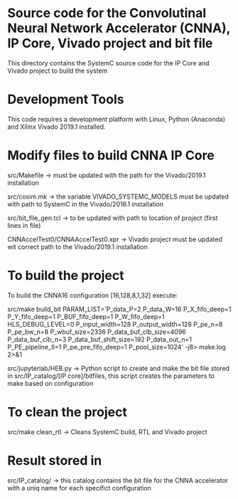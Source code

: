 # Source code for the Convolutinal Neural Network Accelerator (CNNA), IP Core, Vivado project and bit file
This directory contains the SystemC source code for the IP Core and Vivado project to build the system

# Development Tools
This code requires a development platform with Linux, Python (Anaconda) and Xilinx Vivado 2019.1 installed.

# Modify files to build CNNA IP Core
src/Makefile -> must be updated with the path for the Vivado/2019.1 installation

src/cosim.mk -> the variable VIVADO_SYSTEMC_MODELS must be updated with path to SystemC in the Vivado/2016.1 installation

src/bit_file_gen.tcl -> to be updated with path to location of project (first lines in file)

CNNAccelTest0/CNNAAccelTest0.xpr -> Vivado project must be updated wit correct path to the Vivado/2019.1 installation

# To build the project
To build the CNNA16 configuration [16,128,8,1,32] execute:

src/make build_bit PARAM_LIST='P_data_P=2 P_data_W=16 P_X_fifo_deep=1 P_Y_fifo_deep=1 P_BUF_fifo_deep=1 P_W_fifo_deep=1 HLS_DEBUG_LEVEL=0 P_input_width=128  P_output_width=128 P_pe_n=8 P_pe_bw_n=8 P_wbuf_size=2336 P_data_buf_clb_size=4096 P_data_buf_clb_n=3 P_data_buf_shift_size=192 P_data_out_n=1 P_PE_pipeline_II=1 P_pe_pre_fifo_deep=1 P_pool_size=1024' -j8> make.log 2>&1

src/jupyterlab/HEB.py -> Python script to create and make the bit file stored in src/IP_catalog/[IP core]/bitfiles, this script creates the parameters to make based on configuration

# To clean the project
src/make clean_rtl -> Cleans SystemC build, RTL and Vivado project
 
# Result stored in 
src/IP_catalog/ -> this catalog contains the bit file for the CNNA accelerator with a uniq name for each specifict configuration
